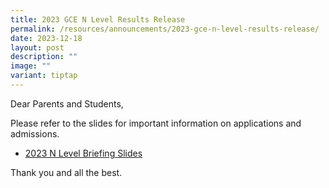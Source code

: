 ```yaml
---
title: 2023 GCE N Level Results Release
permalink: /resources/announcements/2023-gce-n-level-results-release/
date: 2023-12-18
layout: post
description: ""
image: ""
variant: tiptap
---
```

<p>Dear Parents and Students,</p><p>Please refer to the slides for important information on applications and admissions.</p><ul data-tight="true" class="tight"><li><p><a href="/files/Useful Links/Parents/2023_N_Level_Briefing_Slides_Upload.pdf" rel="noopener noreferrer nofollow" target="_blank">2023 N Level Briefing Slides</a></p></li></ul><p>Thank you and all the best.</p>